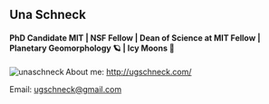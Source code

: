 ## Una Schneck
#### PhD Candidate MIT | NSF Fellow | Dean of Science at MIT Fellow | Planetary Geomorphology 🪐 | Icy Moons 🧊

<p><img align="left" src="https://github-readme-stats-sigma-five.vercel.app/api/top-langs?username=unaschneck&show_icons=true&locale=en&layout=compact" alt="unaschneck" /></p>

About me: http://ugschneck.com/

Email: ugschneck@gmail.com
